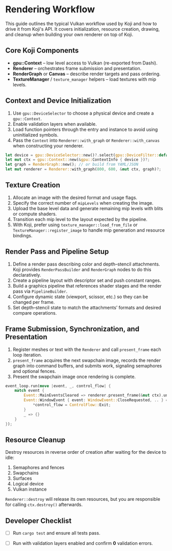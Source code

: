 # Rendering Workflow

This guide outlines the typical Vulkan workflow used by Koji and how to drive it
from Koji's API. It covers initialization, resource creation, drawing, and
cleanup when building your own renderer on top of Koji.

## Core Koji Components

- **gpu::Context** – low level access to Vulkan (re-exported from Dashi).
- **Renderer** – orchestrates frame submission and presentation.
- **RenderGraph** or **Canvas** – describe render targets and pass ordering.
- **TextureManager** / `texture_manager` helpers – load textures with mip levels.

## Context and Device Initialization

1. Use `gpu::DeviceSelector` to choose a physical device and create a
   `gpu::Context`.
2. Enable validation layers when available.
3. Load function pointers through the entry and instance to avoid using
   uninitialized symbols.
4. Pass the `Context` into `Renderer::with_graph` or `Renderer::with_canvas`
   when constructing your renderer.

```rust
let device = gpu::DeviceSelector::new()?.select(gpu::DeviceFilter::default())?;
let mut ctx = gpu::Context::new(&gpu::ContextInfo { device })?;
let graph = RenderGraph::new(); // or build from YAML/JSON
let mut renderer = Renderer::with_graph(800, 600, &mut ctx, graph)?;
```

## Texture Creation

1. Allocate an image with the desired format and usage flags.
2. Specify the correct number of `mipLevels` when creating the image.
3. Upload the base level data and generate remaining mip levels with blits or
   compute shaders.
4. Transition each mip level to the layout expected by the pipeline.
5. With Koji, prefer using `texture_manager::load_from_file` or
   `TextureManager::register_image` to handle mip generation and resource
   bindings.

## Render Pass and Pipeline Setup

1. Define a render pass describing color and depth–stencil attachments. Koji
   provides `RenderPassBuilder` and `RenderGraph` nodes to do this declaratively.
2. Create a pipeline layout with descriptor set and push constant ranges.
3. Build a graphics pipeline that references shader stages and the render pass
   via `PipelineBuilder`.
4. Configure dynamic state (viewport, scissor, etc.) so they can be changed per
   frame.
5. Set depth–stencil state to match the attachments’ formats and desired compare
   operations.

## Frame Submission, Synchronization, and Presentation

1. Register meshes or text with the `Renderer` and call `present_frame` each
   loop iteration.
2. `present_frame` acquires the next swapchain image, records the render graph
   into command buffers, and submits work, signaling semaphores and optional
   fences.
3. Present the swapchain image once rendering is complete.

```rust
event_loop.run(move |event, _, control_flow| {
    match event {
        Event::MainEventsCleared => renderer.present_frame(&mut ctx).unwrap(),
        Event::WindowEvent { event: WindowEvent::CloseRequested, .. } => {
            *control_flow = ControlFlow::Exit;
        }
        _ => {}
    }
});
```

## Resource Cleanup

Destroy resources in reverse order of creation after waiting for the device to
idle:

1. Semaphores and fences
2. Swapchains
3. Surfaces
4. Logical device
5. Vulkan instance

`Renderer::destroy` will release its own resources, but you are responsible for
calling `ctx.destroy()` afterwards.

## Developer Checklist

- [ ] Run `cargo test` and ensure all tests pass.
- [ ] Run with validation layers enabled and confirm **0** validation errors.

